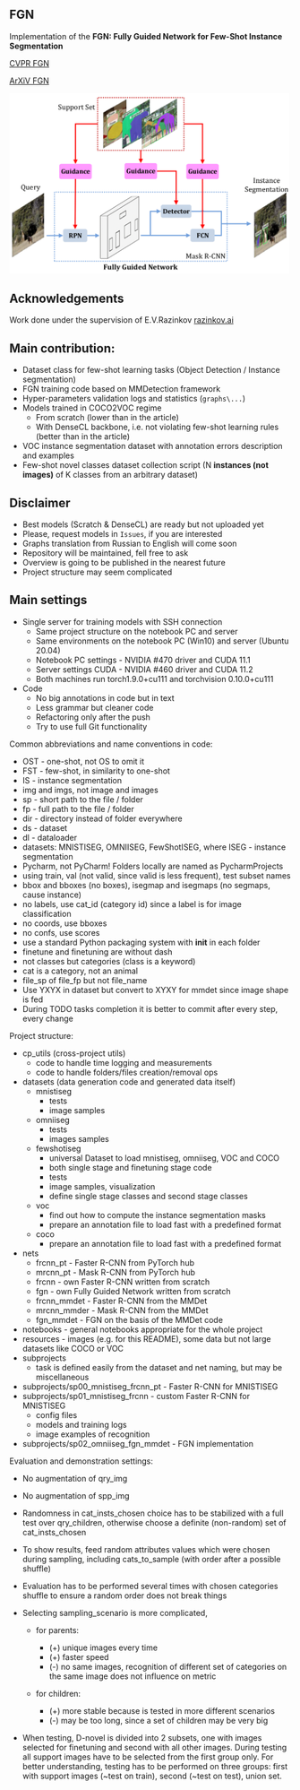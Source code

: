 ## FGN
Implementation of the **FGN: Fully Guided Network for Few-Shot Instance Segmentation** 

[CVPR FGN](https://openaccess.thecvf.com/content_CVPR_2020/html/Fan_FGN_Fully_Guided_Network_for_Few-Shot_Instance_Segmentation_CVPR_2020_paper) 

[ArXiV FGN](https://arxiv.org/abs/2003.13954)

[<img src="./notebooks/fgn_images/fsis-concept.png" width="500"/>](fsis-concept.png)

## Acknowledgements

Work done under the supervision of E.V.Razinkov [razinkov.ai](https://razinkov.ai)

## Main contribution:

- Dataset class for few-shot learning tasks (Object Detection / Instance segmentation)
- FGN training code based on MMDetection framework
- Hyper-parameters validation logs and statistics (`graphs\...`) 
- Models trained in COCO2VOC regime  
    - From scratch (lower than in the article)
    - With DenseCL backbone, i.e. not violating few-shot learning rules (better than in the article)
- VOC instance segmentation dataset with annotation errors description and examples
- Few-shot novel classes dataset collection script (N **instances (not images)**  of K classes from an arbitrary dataset)

## Disclaimer

- Best models (Scratch & DenseCL) are ready but not uploaded yet
- Please, request models in `Issues`, if you are interested
- Graphs translation from Russian to English will come soon
- Repository will be maintained, fell free to ask
- Overview is going to be published in the nearest future 
- Project structure may seem complicated

## Main settings

- Single server for training models with SSH connection
    - Same project structure on the notebook PC and server
    - Same environments on the notebook PC (Win10) and server (Ubuntu 20.04)
    - Notebook PC settings - NVIDIA #470 driver and CUDA 11.1
    - Server settings CUDA - NVIDIA #460 driver and CUDA 11.2
    - Both machines run torch1.9.0+cu111 and torchvision 0.10.0+cu111
- Code
    - No big annotations in code but in text
    - Less grammar but cleaner code
    - Refactoring only after the push
    - Try to use full Git functionality

Common abbreviations and name conventions in code:

- OST - one-shot, not OS to omit it
- FST - few-shot, in similarity to one-shot
- IS - instance segmentation
- img and imgs, not image and images
- sp - short path to the file / folder
- fp - full path to the file / folder
- dir - directory instead of folder everywhere
- ds - dataset
- dl - dataloader
- datasets: MNISTISEG, OMNIISEG, FewShotISEG, where ISEG - instance segmentation
- Pycharm, not PyCharm! Folders locally are named as PycharmProjects
- using train, val (not valid, since valid is less frequent), test subset names
- bbox and bboxes (no boxes), isegmap and isegmaps (no segmaps, cause instance)
- no labels, use cat_id (category id) since a label is for image classification
- no coords, use bboxes
- no confs, use scores
- use a standard Python packaging system with __init__ in each folder
- finetune and finetuning are without dash
- not classes but categories (class is a keyword)
- cat is a category, not an animal
- file_sp of file_fp but not file_name
- Use YXYX in dataset but convert to XYXY for mmdet since image shape is fed
- During TODO tasks completion it is better to commit after every step, every change

Project structure:

- cp_utils (cross-project utils)
    - code to handle time logging and measurements
    - code to handle folders/files creation/removal ops
- datasets (data generation code and generated data itself)
    - mnistiseg
        - tests
        - image samples
    - omniiseg
        - tests
        - images samples
    - fewshotiseg
        - universal Dataset to load mnistiseg, omniiseg, VOC and COCO
        - both single stage and finetuning stage code
        - tests
        - image samples, visualization
        - define single stage classes and second stage classes
    - voc
        - find out how to compute the instance segmentation masks
        - prepare an annotation file to load fast with a predefined format
    - coco
        - prepare an annotation file to load fast with a predefined format
- nets
    - frcnn_pt - Faster R-CNN from PyTorch hub
    - mrcnn_pt - Mask R-CNN from PyTorch hub
    - frcnn - own Faster R-CNN written from scratch
    - fgn - own Fully Guided Network written from scratch
    - frcnn_mmdet - Faster R-CNN from the MMDet
    - mrcnn_mmder - Mask R-CNN from the MMDet
    - fgn_mmdet - FGN on the basis of the MMDet code
- notebooks - general notebooks appropriate for the whole project
- resources - images (e.g. for this README), some data but not large datasets like COCO or VOC
- subprojects
    - task is defined easily from the dataset and net naming, but may be miscellaneous
- subprojects/sp00_mnistiseg_frcnn_pt - Faster R-CNN for MNISTISEG
- subprojects/sp01_mnistiseg_frcnn - custom Faster R-CNN for MNISTISEG
    - config files
    - models and training logs
    - image examples of recognition
- subprojects/sp02_omniiseg_fgn_mmdet - FGN implementation



Evaluation and demonstration settings:

- No augmentation of qry_img
- No augmentation of spp_img
- Randomness in cat_insts_chosen choice has to be stabilized with a full test
  over qry_children, otherwise choose a definite (non-random) set of cat_insts_chosen
- To show results, feed random attributes values which were chosen during sampling, including
  cats_to_sample (with order after a possible shuffle)
- Evaluation has to be performed several times with chosen categories shuffle
  to ensure a random order does not break things
- Selecting sampling_scenario is more complicated,

    - for parents:
        - (+) unique images every time
        - (+) faster speed
        - (-) no same images, recognition of different set of categories on the same
          image does not influence on metric

    - for children:
        - (+) more stable because is tested in more different scenarios
        - (-) may be too long, since a set of children may be very big

- When testing, D-novel is divided into 2 subsets, one with images selected for
  finetuning and second with all other images. During testing all support images
  have to be selected from the first group only. For better understanding, testing
  has to be performed on three groups: first with support images (~test on train),
  second (~test on test), union set.
  
